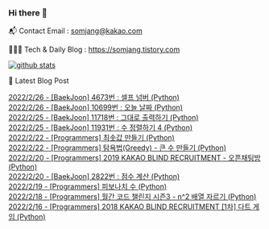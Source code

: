 ### Hi there 👋

📬  Contact Email : somjang@kakao.com

👨🏻‍💻  Tech & Daily Blog : https://somjang.tistory.com

[![github stats](https://github-readme-stats.vercel.app/api?username=SOMJANG&show_icons=true&hide_border=False)](https://somjang.tistory.com)

🤩 Latest Blog Post

[2022/2/26 - [BaekJoon] 4673번 : 셀프 넘버 (Python)](https://somjang.tistory.com/entry/BaekJoon-4673%EB%B2%88-%EC%85%80%ED%94%84-%EB%84%98%EB%B2%84-Python) <br>
[2022/2/26 - [BaekJoon] 10699번 : 오늘 날짜 (Python)](https://somjang.tistory.com/entry/BaekJoon-10699%EB%B2%88-%EC%98%A4%EB%8A%98-%EB%82%A0%EC%A7%9C-Python) <br>
[2022/2/25 - [BaekJoon] 11718번 : 그대로 출력하기 (Python)](https://somjang.tistory.com/entry/BaekJoon-11718%EB%B2%88-%EA%B7%B8%EB%8C%80%EB%A1%9C-%EC%B6%9C%EB%A0%A5%ED%95%98%EA%B8%B0-Python) <br>
[2022/2/25 - [BaekJoon] 11931번 : 수 정렬하기 4 (Python)](https://somjang.tistory.com/entry/BaekJoon-11931%EB%B2%88-%EC%88%98-%EC%A0%95%EB%A0%AC%ED%95%98%EA%B8%B0-4-Python) <br>
[2022/2/22 - [Programmers] 최솟값 만들기 (Python)](https://somjang.tistory.com/entry/Programmers-%EC%B5%9C%EC%86%9F%EA%B0%92-%EB%A7%8C%EB%93%A4%EA%B8%B0-Python) <br>
[2022/2/22 - [Programmers] 탐욕법(Greedy) - 큰 수 만들기 (Python)](https://somjang.tistory.com/entry/Programmers-%ED%83%90%EC%9A%95%EB%B2%95Greedy-%ED%81%B0-%EC%88%98-%EB%A7%8C%EB%93%A4%EA%B8%B0-Python) <br>
[2022/2/20 - [Programmers] 2019 KAKAO BLIND RECRUITMENT - 오픈채팅방 (Python)](https://somjang.tistory.com/entry/Programmers-2019-KAKAO-BLIND-RECRUITMENT-%EC%98%A4%ED%94%88%EC%B1%84%ED%8C%85%EB%B0%A9-Python) <br>
[2022/2/20 - [BaekJoon] 2822번 : 점수 계산 (Python)](https://somjang.tistory.com/entry/BaekJoon-2822%EB%B2%88-%EC%A0%90%EC%88%98-%EA%B3%84%EC%82%B0-Python) <br>
[2022/2/19 - [Programmers] 피보나치 수 (Python)](https://somjang.tistory.com/entry/Programmers-%ED%94%BC%EB%B3%B4%EB%82%98%EC%B9%98-%EC%88%98-Python) <br>
[2022/2/18 - [Programmers] 월간 코드 챌린지 시즌3 - n^2 배열 자르기 (Python)](https://somjang.tistory.com/entry/Programmers-%EC%9B%94%EA%B0%84-%EC%BD%94%EB%93%9C-%EC%B1%8C%EB%A6%B0%EC%A7%80-%EC%8B%9C%EC%A6%8C3-n2-%EB%B0%B0%EC%97%B4-%EC%9E%90%EB%A5%B4%EA%B8%B0-Python) <br>
[2022/2/16 - [Programmers] 2018 KAKAO BLIND RECRUITMENT [1차] 다트 게임 (Python)](https://somjang.tistory.com/entry/Programmers-2018-KAKAO-BLIND-RECRUITMENT-1%EC%B0%A8-%EB%8B%A4%ED%8A%B8-%EA%B2%8C%EC%9E%84-Python) <br>
